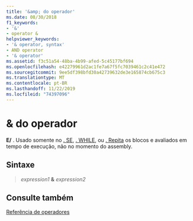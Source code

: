 ```yaml
---
title: '&amp; do operador'
ms.date: 08/30/2018
f1_keywords:
- '&'
- operator &
helpviewer_keywords:
- '& operator, syntax'
- AND operator
- '& operator'
ms.assetid: f3c51a54-48ba-4b99-afed-5c45177bf694
ms.openlocfilehash: e42279961d2ac1fe7a67f5fc7039461c2c41e472
ms.sourcegitcommit: 9ee5df398bfd30a42739632de3e165874cb675c3
ms.translationtype: MT
ms.contentlocale: pt-BR
ms.lasthandoff: 11/22/2019
ms.locfileid: "74397096"
---
```

# <a name="operator-amp"></a>&amp; do operador

**E/** . Usado somente no [. SE](../../assembler/masm/dot-if.md), [. WHILE](../../assembler/masm/dot-while.md), ou [. Repita](../../assembler/masm/dot-repeat.md) os blocos e avaliados em tempo de execução, não no momento do assembly.

## <a name="syntax"></a>Sintaxe

> *expression1* **&** *expression2*

## <a name="see-also"></a>Consulte também

[Referência de operadores](../../assembler/masm/operators-reference.md)
